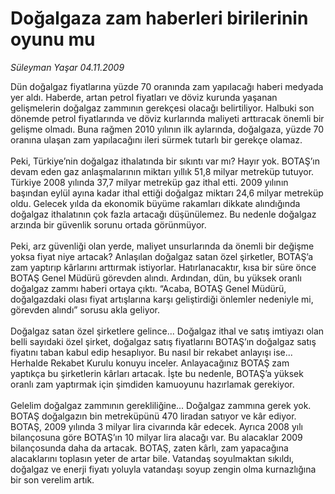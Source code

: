# Doğalgaza zam haberleri birilerinin oyunu mu

*Süleyman Yaşar 04.11.2009*

<div class="taraf_structure_2col_1zq">
<div class="margen_n">



 <p>Dün doğalgaz fiyatlarına yüzde 70 oranında zam yapılacağı haberi medyada yer aldı. Haberde, artan petrol fiyatları ve döviz kurunda yaşanan gelişmelerin doğalgaz zammının gerekçesi olacağı belirtiliyor. Halbuki son dönemde petrol fiyatlarında ve döviz kurlarında maliyeti arttıracak önemli bir gelişme olmadı. Buna rağmen 2010 yılının ilk aylarında, doğalgaza, yüzde 70 oranına ulaşan zam yapılacağını ileri sürmek tutarlı bir gerekçe olamaz. <br/><br/>Peki, Türkiye’nin doğalgaz ithalatında bir sıkıntı var mı? Hayır yok. BOTAŞ’ın devam eden gaz anlaşmalarının miktarı yıllık 51,8 milyar metreküp tutuyor. Türkiye 2008 yılında 37,7 milyar metreküp gaz ithal etti. 2009 yılının başından eylül ayına kadar ithal ettiği doğalgaz miktarı 24,6 milyar metreküp oldu. Gelecek yılda da ekonomik büyüme rakamları dikkate alındığında doğalgaz ithalatının çok fazla artacağı düşünülemez. Bu nedenle doğalgaz arzında bir güvenlik sorunu ortada görünmüyor. <br/><br/>Peki, arz güvenliği olan yerde, maliyet unsurlarında da önemli bir değişme yoksa fiyat niye artacak? Anlaşılan doğalgaz satan özel şirketler, BOTAŞ’a zam yaptırıp kârlarını arttırmak istiyorlar. Hatırlanacaktır, kısa bir süre önce BOTAŞ Genel Müdürü görevden alındı. Ardından, dün, bu yüksek oranlı doğalgaz zammı haberi ortaya çıktı. “Acaba, BOTAŞ Genel Müdürü, doğalgazdaki olası fiyat artışlarına karşı geliştirdiği önlemler nedeniyle mi, görevden alındı” sorusu akla geliyor. <br/><br/>Doğalgaz satan özel şirketlere gelince... Doğalgaz ithal ve satış imtiyazı olan belli sayıdaki özel şirket, doğalgaz satış fiyatlarını BOTAŞ’ın doğalgaz satış fiyatını taban kabul edip hesaplıyor. Bu nasıl bir rekabet anlayışı ise... Herhalde Rekabet Kurulu konuyu inceler. Anlayacağınız BOTAŞ zam yaptıkça bu şirketlerin kârları artacak. İşte bu nedenle, BOTAŞ’a yüksek oranlı zam yaptırmak için şimdiden kamuoyunu hazırlamak gerekiyor. <br/><br/>Gelelim doğalgaz zammının gerekliliğine... Doğalgaz zammına gerek yok. BOTAŞ doğalgazın bin metreküpünü 470 liradan satıyor ve kâr ediyor. BOTAŞ, 2009 yılında 3 milyar lira civarında kâr edecek. Ayrıca 2008 yılı bilançosuna göre BOTAŞ’ın 10 milyar lira alacağı var. Bu alacaklar 2009 bilançosunda daha da artacak. BOTAŞ, zaten kârlı, zam yapacağına alacaklarını toplasın yeter de artar bile. Vatandaş soyulmaktan sıkıldı, doğalgaz ve enerji fiyatı yoluyla vatandaşı soyup zengin olma kurnazlığına bir son verelim artık.</p>
<br/>
<br/>
<br/>



<br/>


<div id="taraf_not">
</div>

</div>


</div>
